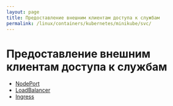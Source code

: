 ```yaml
---
layout: page
title: Предоставление внешним клиентам доступа к службам
permalink: /linux/containers/kubernetes/minikube/svc/
---
```


# Предоставление внешним клиентам доступа к службам

-   [NodePort](/linux/containers/kubernetes/minikube/svc/nodeport/)
-   [LoadBalancer](/linux/containers/kubernetes/minikube/svc/load-balancer/)
-   [Ingress](/linux/containers/kubernetes/minikube/svc/ingress/)
